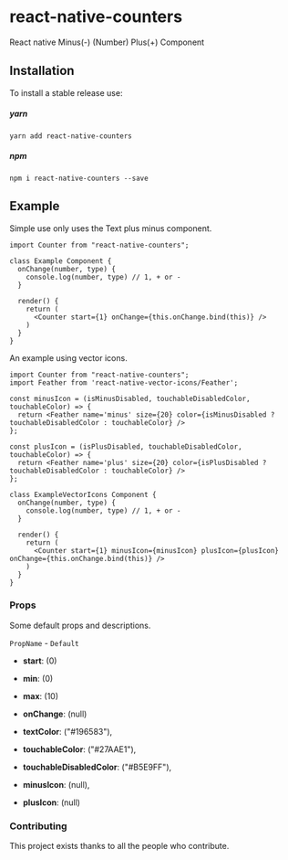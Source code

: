# react-native-counters
React native Minus(-) (Number) Plus(+) Component

## Installation

To install a stable release use:

##### yarn
`yarn add react-native-counters`

##### npm
`npm i react-native-counters --save`


## Example
Simple use only uses the Text plus minus component.

```JS
import Counter from "react-native-counters";

class Example Component {
  onChange(number, type) {
    console.log(number, type) // 1, + or -
  }
  
  render() {
    return (
      <Counter start={1} onChange={this.onChange.bind(this)} />
    )
  }
}
```

An example using vector icons.

```JS
import Counter from "react-native-counters";
import Feather from 'react-native-vector-icons/Feather';

const minusIcon = (isMinusDisabled, touchableDisabledColor, touchableColor) => {
  return <Feather name='minus' size={20} color={isMinusDisabled ? touchableDisabledColor : touchableColor} />
};

const plusIcon = (isPlusDisabled, touchableDisabledColor, touchableColor) => {
  return <Feather name='plus' size={20} color={isPlusDisabled ? touchableDisabledColor : touchableColor} />
};

class ExampleVectorIcons Component {
  onChange(number, type) {
    console.log(number, type) // 1, + or -
  }
  
  render() {
    return (
      <Counter start={1} minusIcon={minusIcon} plusIcon={plusIcon} onChange={this.onChange.bind(this)} />
    )
  }
}
```


### Props

Some default props and descriptions.

`PropName`     -              `Default`
- **start**:                   (0)       
- **min**:                     (0)
- **max**:                     (10)
- **onChange**:                (null) 

- **textColor**:              ("#196583"),
- **touchableColor**:         ("#27AAE1"),
- **touchableDisabledColor**: ("#B5E9FF"),

- **minusIcon**:              (null),
- **plusIcon**:               (null)


### Contributing
This project exists thanks to all the people who contribute.
